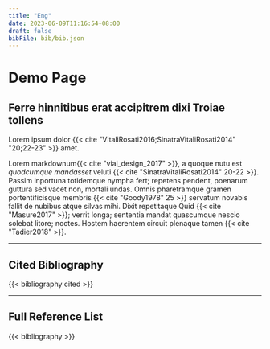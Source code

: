 ```yaml
---
title: "Eng"
date: 2023-06-09T11:16:54+08:00
draft: false
bibFile: bib/bib.json
---
```


# Demo Page

## Ferre hinnitibus erat accipitrem dixi Troiae tollens

Lorem ipsum dolor {{< cite "VitaliRosati2016;SinatraVitaliRosati2014" "20;22-23" >}} amet.

Lorem markdownum{{< cite "vial_design_2017" >}}, a quoque nutu est _quodcumque mandasset_ veluti {{< cite "SinatraVitaliRosati2014" 20-22 >}}. Passim inportuna totidemque nympha fert; repetens pendent, poenarum guttura sed vacet non, mortali undas. Omnis pharetramque gramen portentificisque membris {{< cite "Goody1978" 25 >}} servatum novabis fallit de nubibus atque silvas mihi. Dixit repetitaque Quid {{< cite "Masure2017" >}}; verrit longa; sententia mandat quascumque nescio solebat litore; noctes. Hostem haerentem circuit plenaque tamen {{< cite "Tadier2018" >}}.

---

## Cited Bibliography

{{< bibliography cited >}}

---

## Full Reference List

{{< bibliography >}}